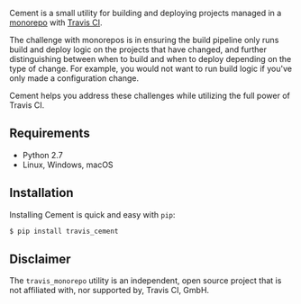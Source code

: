 Cement is a small utility for building and deploying projects managed in a [monorepo](https://cacm.acm.org/magazines/2016/7/204032-why-google-stores-billions-of-lines-of-code-in-a-single-repository/fulltext) with [Travis CI](https://travis-ci.com/).

The challenge with monorepos is in ensuring the build pipeline only runs build and deploy logic on the projects that have changed, and further distinguishing between when to build and when to deploy depending on the type of change.  For example, you would not want to run build logic if you've only made a configuration change.

Cement helps you address these challenges while utilizing the full power of Travis CI.

## Requirements

* Python 2.7
* Linux, Windows, macOS

## Installation

Installing Cement is quick and easy with `pip`:

```sh
$ pip install travis_cement
```

## Disclaimer

The `travis_monorepo` utility is an independent, open source project that is not affiliated with, nor supported by, Travis CI, GmbH.
